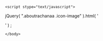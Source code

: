 	<script stype="text/javascript">
jQuery( ".aboutrachanaa .icon-image" ).html( '<div class="icon-title"><i class="icon-general"></i></div>' ) ;
</script>
<script stype="text/javascript">
  jQuery(document).ready(function()
  {
    jQuery("#Flat-Sizes-list").click(function(){
        //alert("The paragraph was clicked.");
        jQuery('html, body').animate(
          {
               scrollTop: jQuery("#Flat-Sizes").offset().top
          }, 2000);
    });
  });

  jQuery(document).ready(function()
  {
    jQuery("#Building-Amenities-list").click(function(){
        //alert("The paragraph was clicked.");
        jQuery('html, body').animate(
          {
               scrollTop: jQuery("#Building-Amenities").offset().top
          }, 2000);
    });
  });

 jQuery(document).ready(function()
  {
    jQuery("#Floor-Plans-list").click(function(){
        //alert("The paragraph was clicked.");
        jQuery('html, body').animate(
          {
               scrollTop: jQuery("#Floor-Plans").offset().top
          }, 2000);
    });
  });

 jQuery(document).ready(function()
  {
    jQuery("#Amenities-list").click(function(){
        //alert("The paragraph was clicked.");
        jQuery('html, body').animate(
          {
               scrollTop: jQuery("#Amenities").offset().top
          }, 2000);
    });
  });

 jQuery(document).ready(function()
  {
    jQuery("#Vicinity-list").click(function(){
        //alert("The paragraph was clicked.");
        jQuery('html, body').animate(
          {
               scrollTop: jQuery("#Vicinity").offset().top
          }, 2000);
    });
  });

 jQuery(document).ready(function()
  {
    jQuery("#Location-list").click(function(){
        //alert("The paragraph was clicked.");
        jQuery('html, body').animate(
          {
               scrollTop: jQuery("#Location").offset().top
          }, 2000);
    });
  });
</script>

<script stype="text/javascript">
		jQuery(document).ready(function(){
		jQuery(".footer-logo.footer-logo-white a img").attr('src','<?php bloginfo('url');?>/wp-content/uploads/2017/02/rachana-web-logo-2-copy-2.png');	


		});
</script>
<script type="text/javascript">
jQuery(document).ready(function(){
//alert("ok");
  jQuery('.slider1').bxSlider({
auto: true,
    slideWidth: 200,
    minSlides: 1,
    maxSlides: 5,
    slideMargin: 30
  });
});
</script>
	</body>

</html>
